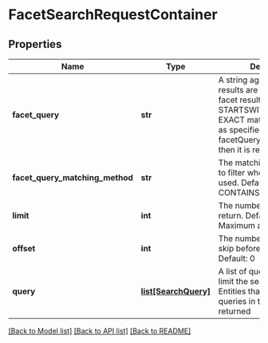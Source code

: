 # FacetSearchRequestContainer

## Properties
Name | Type | Description | Notes
------------ | ------------- | ------------- | -------------
**facet_query** | **str** | A string against which facet results are compared.  If the facet result CONTAINs, STARTSWITH, or is an EXACT match for this value, as specified by facetQueryMatchingMethod, then it is returned. | [optional] 
**facet_query_matching_method** | **str** | The matching method used to filter when &#39;facetQuery&#39; is used. Defaults to CONTAINS. | [optional] 
**limit** | **int** | The number of results to return.  Default: 100, Maximum allowed: 1000 | [optional] 
**offset** | **int** | The number of results to skip before returning values.  Default: 0 | [optional] 
**query** | [**list[SearchQuery]**](SearchQuery.md) | A list of queries by which to limit the search results.  Entities that match ALL queries in the list are returned | [optional] 

[[Back to Model list]](../README.md#documentation-for-models) [[Back to API list]](../README.md#documentation-for-api-endpoints) [[Back to README]](../README.md)


